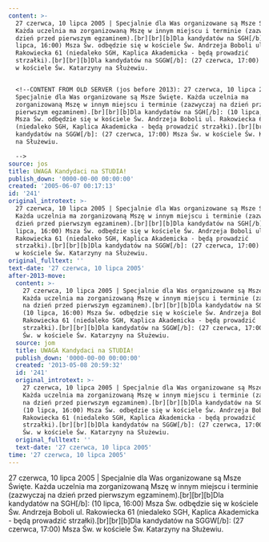 ```yaml
---
content: >-
  27 czerwca, 10 lipca 2005 | Specjalnie dla Was organizowane są Msze Święte.
  Każda uczelnia ma zorganizowaną Mszę w innym miejscu i terminie (zazwyczaj na
  dzień przed pierwszym egzaminem).[br][br][b]Dla kandydatów na SGH[/b]: (10
  lipca, 16:00) Msza Św. odbędzie się w kościele Św. Andrzeja Boboli ul.
  Rakowiecka 61 (niedaleko SGH, Kaplica Akademicka - będą prowadzić
  strzałki).[br][br][b]Dla kandydatów na SGGW[/b]: (27 czerwca, 17:00) Msza Św.
  w kościele Św. Katarzyny na Służewiu.


  <!--CONTENT FROM OLD SERVER (jos before 2013): 27 czerwca, 10 lipca 2005 |
  Specjalnie dla Was organizowane są Msze Święte. Każda uczelnia ma
  zorganizowaną Mszę w innym miejscu i terminie (zazwyczaj na dzień przed
  pierwszym egzaminem).[br][br][b]Dla kandydatów na SGH[/b]: (10 lipca, 16:00)
  Msza Św. odbędzie się w kościele Św. Andrzeja Boboli ul. Rakowiecka 61
  (niedaleko SGH, Kaplica Akademicka - będą prowadzić strzałki).[br][br][b]Dla
  kandydatów na SGGW[/b]: (27 czerwca, 17:00) Msza Św. w kościele Św. Katarzyny
  na Służewiu.

  -->
source: jos
title: UWAGA Kandydaci na STUDIA!
publish_down: '0000-00-00 00:00:00'
created: '2005-06-07 00:17:13'
id: '241'
original_introtext: >-
  27 czerwca, 10 lipca 2005 | Specjalnie dla Was organizowane są Msze Święte.
  Każda uczelnia ma zorganizowaną Mszę w innym miejscu i terminie (zazwyczaj na
  dzień przed pierwszym egzaminem).[br][br][b]Dla kandydatów na SGH[/b]: (10
  lipca, 16:00) Msza Św. odbędzie się w kościele Św. Andrzeja Boboli ul.
  Rakowiecka 61 (niedaleko SGH, Kaplica Akademicka - będą prowadzić
  strzałki).[br][br][b]Dla kandydatów na SGGW[/b]: (27 czerwca, 17:00) Msza Św.
  w kościele Św. Katarzyny na Służewiu.
original_fulltext: ''
text-date: '27 czerwca, 10 lipca 2005'
after-2013-move:
  content: >-
    27 czerwca, 10 lipca 2005 | Specjalnie dla Was organizowane są Msze Święte.
    Każda uczelnia ma zorganizowaną Mszę w innym miejscu i terminie (zazwyczaj
    na dzień przed pierwszym egzaminem).[br][br][b]Dla kandydatów na SGH[/b]:
    (10 lipca, 16:00) Msza Św. odbędzie się w kościele Św. Andrzeja Boboli ul.
    Rakowiecka 61 (niedaleko SGH, Kaplica Akademicka - będą prowadzić
    strzałki).[br][br][b]Dla kandydatów na SGGW[/b]: (27 czerwca, 17:00) Msza
    Św. w kościele Św. Katarzyny na Służewiu.
  source: jom
  title: UWAGA Kandydaci na STUDIA!
  publish_down: '0000-00-00 00:00:00'
  created: '2013-05-08 20:59:32'
  id: '241'
  original_introtext: >-
    27 czerwca, 10 lipca 2005 | Specjalnie dla Was organizowane są Msze Święte.
    Każda uczelnia ma zorganizowaną Mszę w innym miejscu i terminie (zazwyczaj
    na dzień przed pierwszym egzaminem).[br][br][b]Dla kandydatów na SGH[/b]:
    (10 lipca, 16:00) Msza Św. odbędzie się w kościele Św. Andrzeja Boboli ul.
    Rakowiecka 61 (niedaleko SGH, Kaplica Akademicka - będą prowadzić
    strzałki).[br][br][b]Dla kandydatów na SGGW[/b]: (27 czerwca, 17:00) Msza
    Św. w kościele Św. Katarzyny na Służewiu.
  original_fulltext: ''
  text-date: '27 czerwca, 10 lipca 2005'
time: '27 czerwca, 10 lipca 2005'
---
```

27 czerwca, 10 lipca 2005 | Specjalnie dla Was organizowane są Msze Święte. Każda uczelnia ma zorganizowaną Mszę w innym miejscu i terminie (zazwyczaj na dzień przed pierwszym egzaminem).[br][br][b]Dla kandydatów na SGH[/b]: (10 lipca, 16:00) Msza Św. odbędzie się w kościele Św. Andrzeja Boboli ul. Rakowiecka 61 (niedaleko SGH, Kaplica Akademicka - będą prowadzić strzałki).[br][br][b]Dla kandydatów na SGGW[/b]: (27 czerwca, 17:00) Msza Św. w kościele Św. Katarzyny na Służewiu.

<!--CONTENT FROM OLD SERVER (jos before 2013): 27 czerwca, 10 lipca 2005 | Specjalnie dla Was organizowane są Msze Święte. Każda uczelnia ma zorganizowaną Mszę w innym miejscu i terminie (zazwyczaj na dzień przed pierwszym egzaminem).[br][br][b]Dla kandydatów na SGH[/b]: (10 lipca, 16:00) Msza Św. odbędzie się w kościele Św. Andrzeja Boboli ul. Rakowiecka 61 (niedaleko SGH, Kaplica Akademicka - będą prowadzić strzałki).[br][br][b]Dla kandydatów na SGGW[/b]: (27 czerwca, 17:00) Msza Św. w kościele Św. Katarzyny na Służewiu.
-->

<!--{{json:{"created_date":"2005-06-07 00:17:13","publish_down":"0000-00-00 00:00:00","id":"241"}}}-->